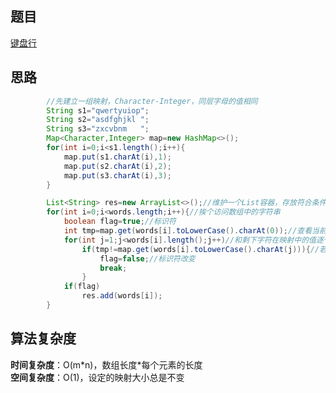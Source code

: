 ## 题目
[键盘行](https://leetcode-cn.com/problems/keyboard-row/)
## 思路
```java
        //先建立一组映射，Character-Integer，同层字母的值相同
        String s1="qwertyuiop";
        String s2="asdfghjkl ";
        String s3="zxcvbnm   ";        
        Map<Character,Integer> map=new HashMap<>();
        for(int i=0;i<s1.length();i++){
            map.put(s1.charAt(i),1);
            map.put(s2.charAt(i),2);
            map.put(s3.charAt(i),3);
        }
```
```java
        List<String> res=new ArrayList<>();//维护一个List容器，存放符合条件的字符串
        for(int i=0;i<words.length;i++){//挨个访问数组中的字符串
            boolean flag=true;//标识符
            int tmp=map.get(words[i].toLowerCase().charAt(0));//查看当前字符串的第一个字符的在映射中的值
            for(int j=1;j<words[i].length();j++)//和剩下字符在映射中的值逐个比较
                if(tmp!=map.get(words[i].toLowerCase().charAt(j))){//若有不相同的值
                    flag=false;//标识符改变
                    break;
                }
            if(flag)
                res.add(words[i]);
        }
```
## 算法复杂度
**时间复杂度**：O(m\*n)，数组长度*每个元素的长度  
**空间复杂度**：O(1)，设定的映射大小总是不变
